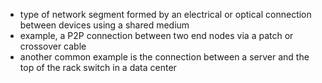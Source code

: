 - type of network segment formed by an electrical or optical connection between devices using a shared medium 
- example, a P2P connection between two end nodes via a patch or crossover cable
- another common example is the connection between a server and the top of the rack switch in a data center 